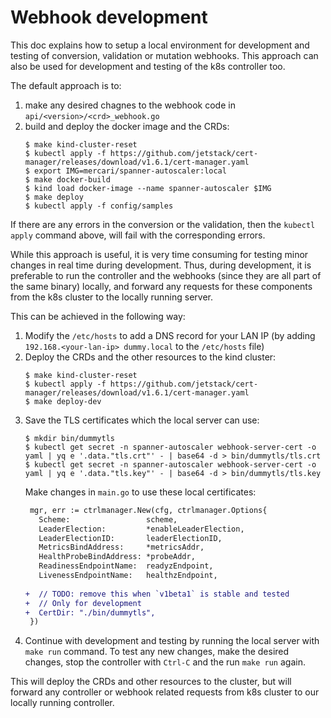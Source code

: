 # Webhook development

This doc explains how to setup a local environment for development and testing of conversion, validation or mutation webhooks. This approach can also be used for development and testing of the k8s controller too.

The default approach is to:
1. make any desired chagnes to the webhook code in `api/<version>/<crd>_webhook.go`
1. build and deploy the docker image and the CRDs:
   ```console
   $ make kind-cluster-reset
   $ kubectl apply -f https://github.com/jetstack/cert-manager/releases/download/v1.6.1/cert-manager.yaml
   $ export IMG=mercari/spanner-autoscaler:local
   $ make docker-build
   $ kind load docker-image --name spanner-autoscaler $IMG
   $ make deploy
   $ kubectl apply -f config/samples
   ```
If there are any errors in the conversion or the validation, then the `kubectl apply` command above, will fail with the corresponding errors.

While this approach is useful, it is very time consuming for testing minor changes in real time during development. Thus, during development, it is preferable to run the controller and the webhooks (since they are all part of the same binary) locally, and forward any requests for these components from the k8s cluster to the locally running server.

This can be achieved in the following way:
1. Modify the `/etc/hosts` to add a DNS record for your LAN IP (by adding `192.168.<your-lan-ip> dummy.local` to the `/etc/hosts` file)
1. Deploy the CRDs and the other resources to the kind cluster:
   ```console
   $ make kind-cluster-reset
   $ kubectl apply -f https://github.com/jetstack/cert-manager/releases/download/v1.6.1/cert-manager.yaml
   $ make deploy-dev
   ```
1. Save the TLS certificates which the local server can use:
   ```console
   $ mkdir bin/dummytls
   $ kubectl get secret -n spanner-autoscaler webhook-server-cert -o yaml | yq e '.data."tls.crt"' - | base64 -d > bin/dummytls/tls.crt
   $ kubectl get secret -n spanner-autoscaler webhook-server-cert -o yaml | yq e '.data."tls.key"' - | base64 -d > bin/dummytls/tls.key
   ```
   Make changes in `main.go` to use these local certificates:
   ```diff
    mgr, err := ctrlmanager.New(cfg, ctrlmanager.Options{
      Scheme:                 scheme,
      LeaderElection:         *enableLeaderElection,
      LeaderElectionID:       leaderElectionID,
      MetricsBindAddress:     *metricsAddr,
      HealthProbeBindAddress: *probeAddr,
      ReadinessEndpointName:  readyzEndpoint,
      LivenessEndpointName:   healthzEndpoint,
    
   +  // TODO: remove this when `v1beta1` is stable and tested
   +  // Only for development
   +  CertDir: "./bin/dummytls",
    })
   ```
1. Continue with development and testing by running the local server with `make run` command. To test any new changes, make the desired changes, stop the controller with `Ctrl-C` and the run `make run` again.

This will deploy the CRDs and other resources to the cluster, but will forward any controller or webhook related requests from k8s cluster to our locally running controller.
